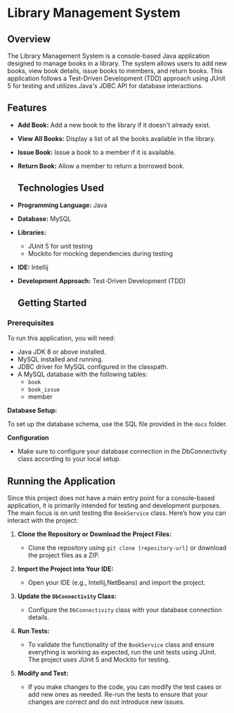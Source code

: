 # Library Management System

## Overview

The Library Management System is a console-based Java application designed to manage books in a library. The system allows users to add new books, view book details, issue books to members, and return books. This application follows a Test-Driven Development (TDD) approach using JUnit 5 for testing and utilizes Java's JDBC API for database interactions.

## Features

- **Add Book:** Add a new book to the library if it doesn't already exist.
- **View All Books:** Display a list of all the books available in the library.
- **Issue Book:** Issue a book to a member if it is available.
- **Return Book:** Allow a member to return a borrowed book.

  ## Technologies Used

- **Programming Language:** Java
- **Database:** MySQL
- **Libraries:**
  - JUnit 5 for unit testing
  - Mockito for mocking dependencies during testing
- **IDE:** Intellij
- **Development Approach:** Test-Driven Development (TDD)

  ## Getting Started

### Prerequisites

To run this application, you will need:

- Java JDK 8 or above installed.
- MySQL installed and running.
- JDBC driver for MySQL configured in the classpath.
- A MySQL database with the following tables:
  - `book`
  - `book_issue`
  - member
 
**Database Setup:**

   To set up the database schema, use the SQL file provided in the `docs` folder.


**Configuration**
- Make sure to configure your database connection in the DbConnectivity class according to your local setup.

## Running the Application

Since this project does not have a main entry point for a console-based application, it is primarily intended for testing and development purposes. The main focus is on unit testing the `BookService` class. Here’s how you can interact with the project:

1. **Clone the Repository or Download the Project Files:**
   - Clone the repository using `git clone [repository-url]` or download the project files as a ZIP.

2. **Import the Project into Your IDE:**
   - Open your IDE (e.g., Intellij,NetBeans) and import the project.

3. **Update the `DbConnectivity` Class:**
   - Configure the `DbConnectivity` class with your database connection details.

4. **Run Tests:**
   - To validate the functionality of the `BookService` class and ensure everything is working as expected, run the unit tests using JUnit. The project uses JUnit 5 and Mockito for testing.

5. **Modify and Test:**
   - If you make changes to the code, you can modify the test cases or add new ones as needed. Re-run the tests to ensure that your changes are correct and do not introduce new issues.

